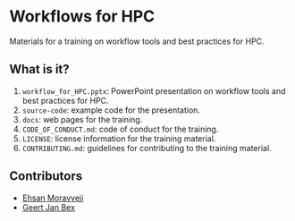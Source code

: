 # Workflows for HPC

Materials for a training on workflow tools and best practices for HPC.


## What is it?

1. `workflow_for_HPC.pptx`: PowerPoint presentation on workflow tools and best
   practices for HPC.
1. `source-code`: example code for the presentation.
1. `docs`: web pages for the training.
1. `CODE_OF_CONDUCT.md`: code of conduct for the training.
1. `LICENSE`: license information for the training material.
1. `CONTRIBUTING.md`: guidelines for contributing to the training material.


## Contributors

* [Ehsan Moravveji](ehsan.moravveji@kuleuven.be)
* [Geert Jan Bex](geertjan.bex@uhasselt.be)
